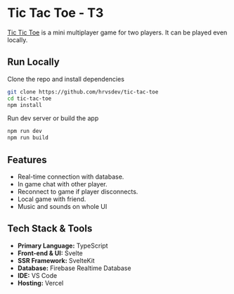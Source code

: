 # Tic Tac Toe - T3

[Tic Tic Toe](https://t3.hrvs.me) is a mini multiplayer game for two players. It can be played even locally.

## Run Locally

Clone the repo and install dependencies

```bash
git clone https://github.com/hrvsdev/tic-tac-toe
cd tic-tac-toe
npm install
```
Run dev server or build the app

```bash
npm run dev
npm run build
```


## Features

- Real-time connection with database.
- In game chat with other player.
- Reconnect to game if player disconnects.
- Local game with friend.
- Music and sounds on whole UI


## Tech Stack & Tools

- **Primary Language:** TypeScript
- **Front-end & UI:** Svelte
- **SSR Framework:** SvelteKit
- **Database:** Firebase Realtime Database
- **IDE:** VS Code
- **Hosting:** Vercel

